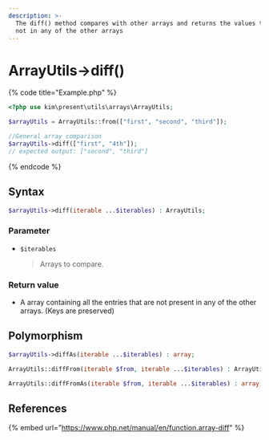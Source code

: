 ```yaml
---
description: >-
  The diff() method compares with other arrays and returns the values that are
  not in any of the other arrays
---
```


# ArrayUtils-&gt;diff\(\)

{% code title="Example.php" %}
```php
<?php use kim\present\utils\arrays\ArrayUtils;

$arrayUtils = ArrayUtils::from(["first", "second", "third"]);

//General array comparison
$arrayUtils->diff(["first", "4th"]);
// expected output: ["second", "third"]
```
{% endcode %}

## Syntax

```php
$arrayUtils->diff(iterable ...$iterables) : ArrayUtils;
```

### Parameter

* `$iterables`

  > Arrays to compare.

### Return value

* A array containing all the entries that are not present in any of the other arrays. \(Keys are preserved\)

## Polymorphism

```php
$arrayUtils->diffAs(iterable ...$iterables) : array;
```

```php
ArrayUtils::diffFrom(iterable $from, iterable ...$iterables) : ArrayUtils;
```

```php
ArrayUtils::diffFromAs(iterable $from, iterable ...$iterables) : array;
```

## References

{% embed url="https://www.php.net/manual/en/function.array-diff" %}



